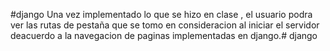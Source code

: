 #django
Una vez implementado lo que se hizo en clase , el usuario podra ver las rutas de pestaña que se tomo en consideracion al iniciar el servidor deacuerdo a la navegacion de paginas implementadas en django.# django
